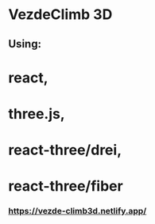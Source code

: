 # VezdeClimb 3D
## Using:
# react,
# three.js,
# react-three/drei,
# react-three/fiber
### https://vezde-climb3d.netlify.app/
